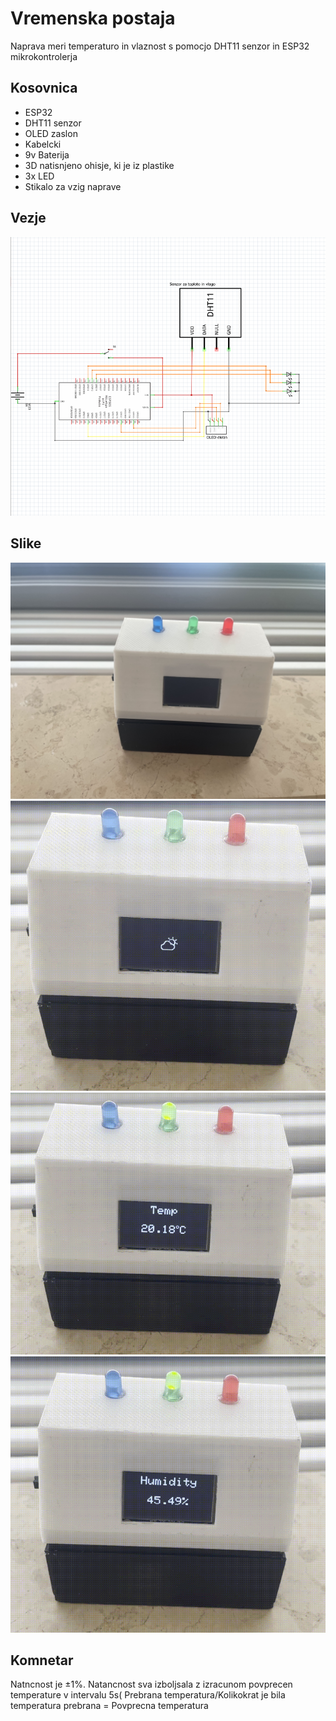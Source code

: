 # Vremenska postaja
Naprava meri temperaturo in vlaznost s pomocjo DHT11 senzor in ESP32 mikrokontrolerja

## Kosovnica


- ESP32
- DHT11 senzor
- OLED zaslon
- Kabelcki
- 9v Baterija
- 3D natisnjeno ohisje, ki je iz plastike
- 3x LED 
- Stikalo za vzig naprave

## Vezje


![Schmatic](https://github.com/jakobhunter123/tep-and-hum-module-DHT11/blob/main/DHT/Schmatic.PNG)



## Slike

![Ohišje](https://github.com/jakobhunter123/tep-and-hum-module-DHT11/blob/main/DHT/IMG_3445.jpg)
![Icon](https://github.com/jakobhunter123/tep-and-hum-module-DHT11/blob/main/DHT/image_1.PNG)
![Temp](https://github.com/jakobhunter123/tep-and-hum-module-DHT11/blob/main/DHT/image_3.PNG)
![Humi](https://github.com/jakobhunter123/tep-and-hum-module-DHT11/blob/main/DHT/image_2.PNG)

## Komnetar

Natncnost je ±1%. Natancnost sva izboljsala z izracunom povprecen temperature v intervalu 5s( Prebrana temperatura/Kolikokrat je bila temperatura prebrana = Povprecna temperatura

